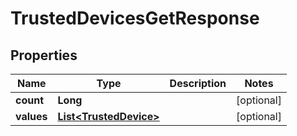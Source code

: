 

# TrustedDevicesGetResponse

## Properties

Name | Type | Description | Notes
------------ | ------------- | ------------- | -------------
**count** | **Long** |  |  [optional]
**values** | [**List&lt;TrustedDevice&gt;**](TrustedDevice.md) |  |  [optional]



